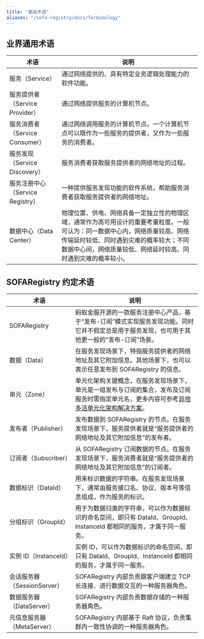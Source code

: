 ```yaml
---
title: "基础术语"
aliases: "/sofa-registry/docs/Terminology"
---
```


## 业界通用术语

| 术语 | 说明 |
| --- | --- |
| 服务（Service） | 通过网络提供的、具有特定业务逻辑处理能力的软件功能。 |
| 服务提供者（Service Provider） | 通过网络提供服务的计算机节点。 |
| 服务消费者（Service Consumer） | 通过网络调用服务的计算机节点。一个计算机节点可以既作为一些服务的提供者，又作为一些服务的消费者。 |
| 服务发现（Service Discovery） | 服务消费者获取服务提供者的网络地址的过程。 |
| 服务注册中心（Service Registry） | 一种提供服务发现功能的软件系统，帮助服务消费者获取服务提供者的网络地址。 |
| 数据中心（Data Center） | 物理位置、供电、网络具备一定独立性的物理区域，通常作为高可用设计的重要考量粒度。一般可认为：同一数据中心内，网络质量较高、网络传输延时较低、同时遇到灾难的概率较大；不同数据中心间，网络质量较低、网络延时较高、同时遇到灾难的概率较小。 |

## SOFARegistry 约定术语

| 术语 | 说明 |
| --- | --- |
| SOFARegistry | 蚂蚁金服开源的一款服务注册中心产品，基于“发布-订阅”模式实现服务发现功能。同时它并不假定总是用于服务发现，也可用于其他更一般的“发布-订阅”场景。 |
| 数据（Data） | 在服务发现场景下，特指服务提供者的网络地址及其它附加信息。其他场景下，也可以表示任意发布到 SOFARegistry 的信息。 |
| 单元（Zone） | 单元化架构关键概念，在服务发现场景下，单元是一组发布与订阅的集合，发布及订阅服务时需指定单元名，更多内容可参考[异地多活单元化架构解决方案](https://tech.antfin.com/community/articles/240)。 |
| 发布者（Publisher） | 发布数据到 SOFARegistry 的节点。在服务发现场景下，服务提供者就是“服务提供者的网络地址及其它附加信息”的发布者。 |
| 订阅者（Subscriber） | 从 SOFARegistry 订阅数据的节点。在服务发现场景下，服务消费者就是“服务提供者的网络地址及其它附加信息”的订阅者。 |
| 数据标识（DataId） | 用来标识数据的字符串。在服务发现场景下，通常由服务接口名、协议、版本号等信息组成，作为服务的标识。 |
| 分组标识（GroupId） | 用于为数据归类的字符串，可以作为数据标识的命名空间，即只有 DataId、GroupId、InstanceId 都相同的服务，才属于同一服务。 |
| 实例 ID（InstanceId） | 实例 ID，可以作为数据标识的命名空间，即只有 DataId、GroupId、InstanceId 都相同的服务，才属于同一服务。 |
| 会话服务器（SessionServer） | SOFARegistry 内部负责跟客户端建立 TCP 长连接、进行数据交互的一种服务器角色。 |
| 数据服务器（DataServer） | SOFARegistry 内部负责数据存储的一种服务器角色。 |
| 元信息服务器（MetaServer） | SOFARegistry 内部基于 Raft 协议，负责集群内一致性协调的一种服务器角色。 |
